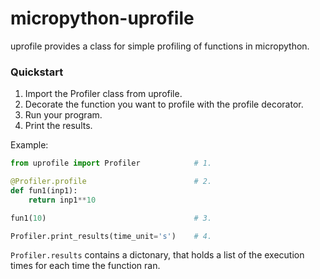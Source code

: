 micropython-uprofile
====================

uprofile provides a class for simple profiling of functions in micropython.

### Quickstart

1. Import the Profiler class from uprofile.
2. Decorate the function you want to profile with the profile decorator.
3. Run your program.
4. Print the results.

Example:
```python
from uprofile import Profiler            # 1.

@Profiler.profile                        # 2.
def fun1(inp1):
    return inp1**10

fun1(10)                                 # 3.

Profiler.print_results(time_unit='s')    # 4.
```

``Profiler.results`` contains a dictonary, that holds a list of the execution times for each time the function ran.
